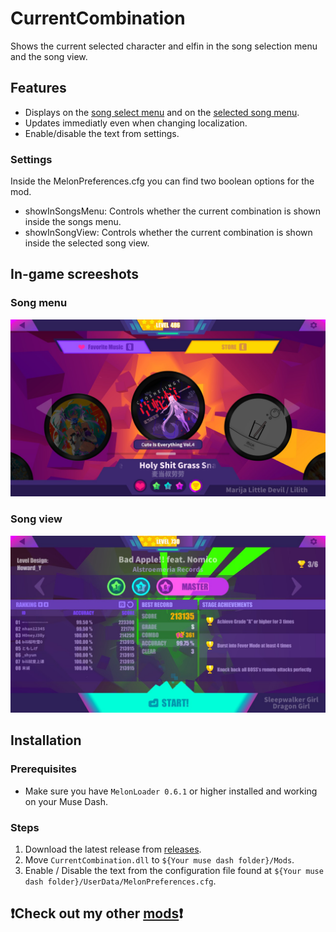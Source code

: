 # CurrentCombination

Shows the current selected character and elfin in the song selection menu and the song view.

## Features

* Displays on the [song select menu](#song-menu) and on the [selected song menu](#song-view).
* Updates immediatly even when changing localization.
* Enable/disable the text from settings.

### Settings

Inside the MelonPreferences.cfg you can find two boolean options for the mod.

* showInSongsMenu: Controls whether the current combination is shown inside the songs menu.
* showInSongView: Controls whether the current combination is shown inside the selected song view.

## In-game screeshots

### Song menu

![Song select](Media/SongSelect.jpg)

### Song view

![alt text](Media/SongMenu.jpg)

## Installation

### Prerequisites

* Make sure you have `MelonLoader 0.6.1` or higher installed and working on your Muse Dash.

### Steps

1. Download the latest release from [releases](https://github.com/MDMods/CurrentCombination/releases/latest).
2. Move `CurrentCombination.dll` to `${Your muse dash folder}/Mods`.
3. Enable / Disable the text from the configuration file found at `${Your muse dash folder}/UserData/MelonPreferences.cfg`.

##  ❗Check out my other [mods](https://github.com/Asgragrt#musedash-modding)❗